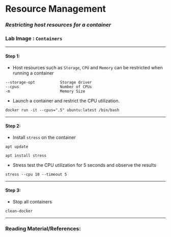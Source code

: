 # **Resource Management**

### *Restricting host resources for a container*

### **Lab Image : `Containers`**

---

#### Step 1:

* Host resources such as `Storage`, `CPU` and `Memory` can be restricted when running a container

```commandline
--storage-opt           Storage driver
--cpus                  Number of CPUs
-m                      Memory Size 
```

* Launch a container and restrict the CPU utilization.

```commandline
docker run -it --cpus=".5" ubuntu:latest /bin/bash
```

---

#### Step 2:

* Install `stress` on the container

```commandline
apt update
```
```commandline
apt install stress
```

* Stress test the CPU utilization for 5 seconds and observe the results

```commandline
stress --cpu 10 --timeout 5
```

---

#### Step 3:

* Stop all containers

```commandline
clean-docker
```

---

### Reading Material/References:

